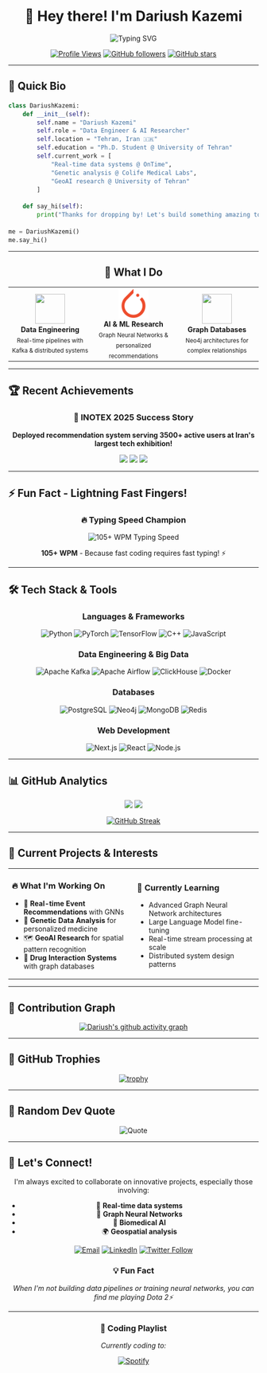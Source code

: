 <div align="center">

# 🚀 Hey there! I'm Dariush Kazemi

<img src="https://readme-typing-svg.herokuapp.com?font=Fira+Code&size=22&duration=3000&pause=1000&color=00D8FF&center=true&vCenter=true&width=500&lines=Data+Engineer+%26+AI+Researcher;Real-Time+Systems+Expert;Graph+Neural+Networks+Enthusiast;Building+the+Future+with+Data" alt="Typing SVG" />

[![Profile Views](https://komarev.com/ghpvc/?username=Zalius&color=0e75b6&style=for-the-badge)](https://github.com/Zalius)
[![GitHub followers](https://img.shields.io/github/followers/Zalius?logo=GitHub&style=for-the-badge)](https://github.com/Zalius)
[![GitHub stars](https://img.shields.io/github/stars/Zalius?logo=github&style=for-the-badge)](https://github.com/Zalius)

</div>

---

## 🎯 Quick Bio

```python
class DariushKazemi:
    def __init__(self):
        self.name = "Dariush Kazemi"
        self.role = "Data Engineer & AI Researcher"
        self.location = "Tehran, Iran 🇮🇷"
        self.education = "Ph.D. Student @ University of Tehran"
        self.current_work = [
            "Real-time data systems @ OnTime",
            "Genetic analysis @ Colife Medical Labs",
            "GeoAI research @ University of Tehran"
        ]
        
    def say_hi(self):
        print("Thanks for dropping by! Let's build something amazing together! 🚀")

me = DariushKazemi()
me.say_hi()
```

---

<div align="center">

## 💼 What I Do

<table>
<tr>
<td align="center" width="33%">
<img src="https://cdn.jsdelivr.net/gh/devicons/devicon/icons/apache/apache-original.svg" width="60" height="60"/>
<br><strong>Data Engineering</strong>
<br><sub>Real-time pipelines with Kafka & distributed systems</sub>
</td>
<td align="center" width="33%">
<img src="https://raw.githubusercontent.com/devicons/devicon/master/icons/pytorch/pytorch-original.svg" width="60" height="60"/>
<br><strong>AI & ML Research</strong>
<br><sub>Graph Neural Networks & personalized recommendations</sub>
</td>
<td align="center" width="33%">
<img src="https://cdn.jsdelivr.net/gh/devicons/devicon/icons/neo4j/neo4j-original.svg" width="60" height="60"/>
<br><strong>Graph Databases</strong>
<br><sub>Neo4j architectures for complex relationships</sub>
</td>
</tr>
</table>

</div>

---

## 🏆 Recent Achievements

<div align="center">

### 🎉 INOTEX 2025 Success Story
**Deployed recommendation system serving 3500+ active users at Iran's largest tech exhibition!**

<img src="https://img.shields.io/badge/Users-3500+-brightgreen?style=for-the-badge&logo=users" />
<img src="https://img.shields.io/badge/Event-INOTEX%202025-blue?style=for-the-badge&logo=calendar" />
<img src="https://img.shields.io/badge/Tech-GNN%20Recommender-orange?style=for-the-badge&logo=brain" />

</div>

---

## ⚡ Fun Fact - Lightning Fast Fingers!

<div align="center">

### 🔥 Typing Speed Champion 
<img src="https://github.com/Zalius/Zalius/assets/45942833/0aa00535-3bc2-4f73-9b40-ac3db502ebff" alt="105+ WPM Typing Speed" width="300"/>

**105+ WPM** - Because fast coding requires fast typing! ⚡

</div>

---

## 🛠️ Tech Stack & Tools

<div align="center">

### Languages & Frameworks
![Python](https://img.shields.io/badge/Python-3776AB?style=for-the-badge&logo=python&logoColor=white)
![PyTorch](https://img.shields.io/badge/PyTorch-EE4C2C?style=for-the-badge&logo=pytorch&logoColor=white)
![TensorFlow](https://img.shields.io/badge/TensorFlow-FF6F00?style=for-the-badge&logo=tensorflow&logoColor=white)
![C++](https://img.shields.io/badge/C++-00599C?style=for-the-badge&logo=cplusplus&logoColor=white)
![JavaScript](https://img.shields.io/badge/JavaScript-F7DF1E?style=for-the-badge&logo=javascript&logoColor=black)

### Data Engineering & Big Data
![Apache Kafka](https://img.shields.io/badge/Apache_Kafka-231F20?style=for-the-badge&logo=apache-kafka&logoColor=white)
![Apache Airflow](https://img.shields.io/badge/Apache_Airflow-017CEE?style=for-the-badge&logo=apache-airflow&logoColor=white)
![ClickHouse](https://img.shields.io/badge/ClickHouse-FFCC01?style=for-the-badge&logo=clickhouse&logoColor=black)
![Docker](https://img.shields.io/badge/Docker-2496ED?style=for-the-badge&logo=docker&logoColor=white)

### Databases
![PostgreSQL](https://img.shields.io/badge/PostgreSQL-336791?style=for-the-badge&logo=postgresql&logoColor=white)
![Neo4j](https://img.shields.io/badge/Neo4j-008CC1?style=for-the-badge&logo=neo4j&logoColor=white)
![MongoDB](https://img.shields.io/badge/MongoDB-47A248?style=for-the-badge&logo=mongodb&logoColor=white)
![Redis](https://img.shields.io/badge/Redis-DC382D?style=for-the-badge&logo=redis&logoColor=white)

### Web Development
![Next.js](https://img.shields.io/badge/Next.js-000000?style=for-the-badge&logo=nextdotjs&logoColor=white)
![React](https://img.shields.io/badge/React-61DAFB?style=for-the-badge&logo=react&logoColor=black)
![Node.js](https://img.shields.io/badge/Node.js-339933?style=for-the-badge&logo=nodedotjs&logoColor=white)

</div>

---

## 📊 GitHub Analytics

<div align="center">

<img height="180em" src="https://github-readme-stats.vercel.app/api?username=Zalius&show_icons=true&theme=tokyonight&include_all_commits=true&count_private=true"/>
<img height="180em" src="https://github-readme-stats.vercel.app/api/top-langs/?username=Zalius&layout=compact&langs_count=8&theme=tokyonight"/>

</div>

<div align="center">

[![GitHub Streak](https://streak-stats.demolab.com/?user=Zalius&theme=tokyonight)](https://git.io/streak-stats)

</div>

---

## 🎯 Current Projects & Interests

<table>
<tr>
<td width="50%">

### 🔥 What I'm Working On
- 🚀 **Real-time Event Recommendations** with GNNs
- 🧬 **Genetic Data Analysis** for personalized medicine  
- 🗺️ **GeoAI Research** for spatial pattern recognition
- 💊 **Drug Interaction Systems** with graph databases

</td>
<td width="50%">

### 🌱 Currently Learning
- Advanced Graph Neural Network architectures
- Large Language Model fine-tuning
- Real-time stream processing at scale
- Distributed system design patterns

</td>
</tr>
</table>

---

## 🎨 Contribution Graph

<div align="center">

[![Dariush's github activity graph](https://github-readme-activity-graph.vercel.app/graph?username=Zalius&theme=tokyo-night)](https://github.com/Zalius)

</div>

---

## 🏅 GitHub Trophies

<div align="center">

[![trophy](https://github-profile-trophy.vercel.app/?username=Zalius&theme=tokyonight&no-frame=true&row=1&column=7)](https://github.com/Zalius)

</div>

---

## 💬 Random Dev Quote

<div align="center">

![Quote](https://quotes-github-readme.vercel.app/api?type=horizontal&theme=tokyonight)

</div>

---

## 🤝 Let's Connect!

<div align="center">

I'm always excited to collaborate on innovative projects, especially those involving:
- 🔄 **Real-time data systems**
- 🧠 **Graph Neural Networks** 
- 🧬 **Biomedical AI**
- 🌍 **Geospatial analysis**

[![Email](https://img.shields.io/badge/Email-dariushkazemi77%40gmail.com-D14836?style=for-the-badge&logo=gmail&logoColor=white)](mailto:dariushkazemi77@gmail.com)
[![LinkedIn](https://img.shields.io/badge/LinkedIn-Connect-0077B5?style=for-the-badge&logo=linkedin&logoColor=white)](https://linkedin.com/in/dariush-kazemi)
[![Twitter Follow](https://img.shields.io/twitter/follow/YourTwitterHandle?style=for-the-badge&logo=twitter&logoColor=white)](https://twitter.com/YourTwitterHandle)

### 💡 Fun Fact
*When I'm not building data pipelines or training neural networks, you can find me playing Dota 2⚡*

</div>

---

<div align="center">

### 🎵 Coding Playlist
*Currently coding to:* 

[![Spotify](https://img.shields.io/badge/Spotify-Electronic%20Focus-1DB954?style=for-the-badge&logo=spotify&logoColor=white)](https://open.spotify.com/playlist/4UBJGMA6f0f6Zj2TfR2kYc?si=uIbFYyraQaKh9k3ziecY7Q)


</div>
